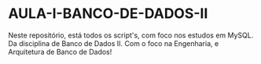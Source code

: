 # AULA-I-BANCO-DE-DADOS-II
Neste repositório, está todos os script's, com foco nos estudos em MySQL. Da disciplina de Banco de Dados II. Com o foco na Engenharia, e Arquitetura de Banco de Dados! 
